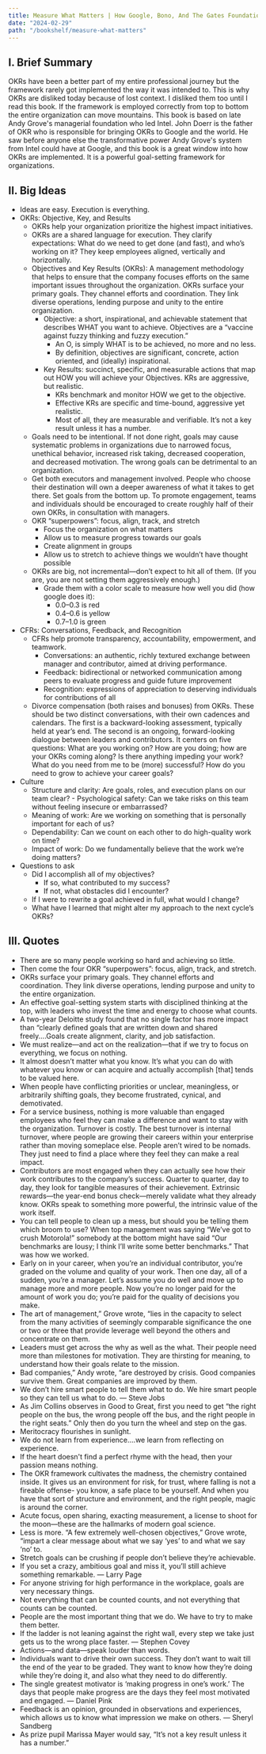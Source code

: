 ```yaml
---
title: Measure What Matters | How Google, Bono, And The Gates Foundation Rock The World With OKRs by John Doerr
date: "2024-02-29"
path: "/bookshelf/measure-what-matters"
---
```


## I. Brief Summary
OKRs have been a better part of my entire professional journey but the framework rarely got implemented the way it was intended to. This is why OKRs are disliked today because of lost context. I disliked them too until I read this book. If the framework is employed correctly from top to bottom the entire organization can move mountains. This book is based on late Andy Grove's managerial foundation who led Intel. John Doerr is the father of OKR who is responsible for bringing OKRs to Google and the world. He saw before anyone else the transformative power Andy Grove's system from Intel could have at Google, and this book is a great window into how OKRs are implemented. It is a powerful goal-setting framework for organizations.

## II. Big Ideas
- Ideas are easy. Execution is everything.
- OKRs: Objective, Key, and Results    
    - OKRs help your organization prioritize the highest impact initiatives.
    - OKRs are a shared language for execution. They clarify expectations: What do we need to get done (and fast), and who’s working on it? They keep employees aligned, vertically and horizontally.
    - Objectives and Key Results (OKRs): A management methodology that helps to ensure that the company focuses efforts on the same important issues throughout the organization. OKRs surface your primary goals. They channel efforts and coordination. They link diverse operations, lending purpose and unity to the entire organization. 
        - Objective: a short, inspirational, and achievable statement that describes WHAT you want to achieve. Objectives are a “vaccine against fuzzy thinking and fuzzy execution.”
            - An O, is simply WHAT is to be achieved, no more and no less. 
            - By definition, objectives are significant, concrete, action oriented, and (ideally) inspirational.
        - Key Results: succinct, specific, and measurable actions that map out HOW you will achieve your Objectives. KRs are aggressive, but realistic.
            - KRs benchmark and monitor HOW we get to the objective. 
            - Effective KRs are specific and time-bound, aggressive yet realistic. 
            - Most of all, they are measurable and verifiable. It’s not a key result unless it has a number.
    - Goals need to be intentional. If not done right, goals may cause systematic problems in organizations due to narrowed focus, unethical behavior, increased risk taking, decreased cooperation, and decreased motivation. The wrong goals can be detrimental to an organization. 
    - Get both executors and management involved. People who choose their destination will own a deeper awareness of what it takes to get there. Set goals from the bottom up. To promote engagement, teams and individuals should be encouraged to create roughly half of their own OKRs, in consultation with managers.
    - OKR “superpowers”: focus, align, track, and stretch
        - Focus the organization on what matters
        - Allow us to measure progress towards our goals
        - Create alignment in groups
        - Allow us to stretch to achieve things we wouldn’t have thought possible
    - OKRs are big, not incremental—don’t expect to hit all of them. (If you are, you are not setting them aggressively enough.) 
        - Grade them with a color scale to measure how well you did (how google does it): 
            - 0.0–0.3 is red 
            - 0.4–0.6 is yellow
            - 0.7–1.0 is green
- CFRs: Conversations, Feedback, and Recognition
    - CFRs help promote transparency, accountability, empowerment, and teamwork.
        - Conversations: an authentic, richly textured exchange between manager and contributor, aimed at driving performance.
        - Feedback: bidirectional or networked communication among peers to evaluate progress and guide future improvement
        - Recognition: expressions of appreciation to deserving individuals for contributions of all
    - Divorce compensation (both raises and bonuses) from OKRs. These should be two distinct conversations, with their own cadences and calendars. The first is a backward-looking assessment, typically held at year’s end. The second is an ongoing, forward-looking dialogue between leaders and contributors. It centers on five questions: What are you working on? How are you doing; how are your OKRs coming along? Is there anything impeding your work? What do you need from me to be (more) successful? How do you need to grow to achieve your career goals?
- Culture
    - Structure and clarity: Are goals, roles, and execution plans on our team clear? - Psychological safety: Can we take risks on this team without feeling insecure or embarrassed? 
    - Meaning of work: Are we working on something that is personally important for each of us? 
    - Dependability: Can we count on each other to do high-quality work on time?
    - Impact of work: Do we fundamentally believe that the work we’re doing matters?
- Questions to ask
    - Did I accomplish all of my objectives?
        - If so, what contributed to my success? 
        - If not, what obstacles did I encounter?
    - If I were to rewrite a goal achieved in full, what would I change? 
    - What have I learned that might alter my approach to the next cycle’s OKRs?

## III. Quotes
- There are so many people working so hard and achieving so little.
- Then come the four OKR “superpowers”: focus, align, track, and stretch.
- OKRs surface your primary goals. They channel efforts and coordination. They link diverse operations, lending purpose and unity to the entire organization.
- An effective goal-setting system starts with disciplined thinking at the top, with leaders who invest the time and energy to choose what counts.
- A two-year Deloitte study found that no single factor has more impact than “clearly defined goals that are written down and shared freely....Goals create alignment, clarity, and job satisfaction.
- We must realize—and act on the realization—that if we try to focus on everything, we focus on nothing.
- It almost doesn’t matter what you know. It’s what you can do with whatever you know or can acquire and actually accomplish [that] tends to be valued here.
- When people have conflicting priorities or unclear, meaningless, or arbitrarily shifting goals, they become frustrated, cynical, and demotivated.
- For a service business, nothing is more valuable than engaged employees who feel they can make a difference and want to stay with the organization. Turnover is costly. The best turnover is internal turnover, where people are growing their careers within your enterprise rather than moving someplace else. People aren’t wired to be nomads. They just need to find a place where they feel they can make a real impact.
- Contributors are most engaged when they can actually see how their work contributes to the company’s success. Quarter to quarter, day to day, they look for tangible measures of their achievement. Extrinsic rewards—the year-end bonus check—merely validate what they already know. OKRs speak to something more powerful, the intrinsic value of the work itself.
- You can tell people to clean up a mess, but should you be telling them which broom to use? When top management was saying “We’ve got to crush Motorola!” somebody at the bottom might have said “Our benchmarks are lousy; I think I’ll write some better benchmarks.” That was how we worked.
- Early on in your career, when you’re an individual contributor, you’re graded on the volume and quality of your work. Then one day, all of a sudden, you’re a manager. Let’s assume you do well and move up to manage more and more people. Now you’re no longer paid for the amount of work you do; you’re paid for the quality of decisions you make.
- The art of management,” Grove wrote, “lies in the capacity to select from the many activities of seemingly comparable significance the one or two or three that provide leverage well beyond the others and concentrate on them.
- Leaders must get across the why as well as the what. Their people need more than milestones for motivation. They are thirsting for meaning, to understand how their goals relate to the mission.
- Bad companies,” Andy wrote, “are destroyed by crisis. Good companies survive them. Great companies are improved by them.
- We don’t hire smart people to tell them what to do. We hire smart people so they can tell us what to do. — Steve Jobs
- As Jim Collins observes in Good to Great, first you need to get “the right people on the bus, the wrong people off the bus, and the right people in the right seats.” Only then do you turn the wheel and step on the gas.
- Meritocracy flourishes in sunlight.
- We do not learn from experience....we learn from reflecting on experience.
- If the heart doesn't find a perfect rhyme with the head, then your passion means nothing. 
- The OKR framework cultivates the madness, the chemistry contained inside. It gives us an environment for risk, for trust, where falling is not a fireable offense- you know, a safe place to be yourself. And when you have that sort of structure and environment, and the right people, magic is around the corner.
- Acute focus, open sharing, exacting measurement, a license to shoot for the moon—these are the hallmarks of modern goal science.
- Less is more. “A few extremely well-chosen objectives,” Grove wrote, “impart a clear message about what we say ‘yes’ to and what we say ‘no’ to.
- Stretch goals can be crushing if people don’t believe they’re achievable.
- If you set a crazy, ambitious goal and miss it, you’ll still achieve something remarkable. — Larry Page
- For anyone striving for high performance in the workplace, goals are very necessary things.
- Not everything that can be counted counts, and not everything that counts can be counted.
- People are the most important thing that we do. We have to try to make them better.
- If the ladder is not leaning against the right wall, every step we take just gets us to the wrong place faster. — Stephen Covey
- Actions—and data—speak louder than words.
- Individuals want to drive their own success. They don’t want to wait till the end of the year to be graded. They want to know how they’re doing while they’re doing it, and also what they need to do differently.
- The single greatest motivator is ‘making progress in one’s work.’ The days that people make progress are the days they feel most motivated and engaged. — Daniel Pink
- Feedback is an opinion, grounded in observations and experiences, which allows us to know what impression we make on others. — Sheryl Sandberg
- As prize pupil Marissa Mayer would say, “It’s not a key result unless it has a number.”